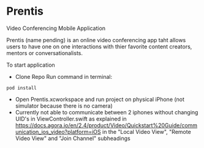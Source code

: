 # Prentis
Video Conferencing Mobile Application

Prentis (name pending) is an online video conferencing app taht allows users to have one on one interactions with thier favorite content creators, mentors or conversationalists.


To start application 
* Clone Repo
Run command in terminal: 
```
pod install
```
* Open Prentis.xcworkspace and run project on physical iPhone (not simulator because there is no camera)
* Currently not able to communicate between 2 iphones without changing UID's in ViewController.swift as explained in https://docs.agora.io/en/2.4/product/Video/Quickstart%20Guide/communication_ios_video?platform=iOS in the "Local Video View", "Remote Video View" and "Join Channel" subheadings

